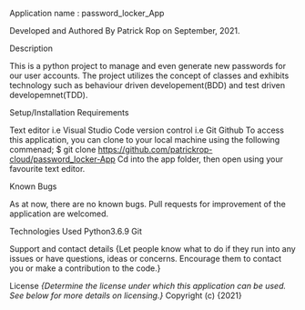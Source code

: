 Application name : password_locker_App

Developed and Authored By Patrick Rop on September, 2021.

Description

This is a python project to manage and even generate new passwords for our user accounts.
The project utilizes the concept of classes and exhibits technology such as behaviour driven developement(BDD) and test driven developemnet(TDD).

Setup/Installation Requirements

Text editor i.e Visual Studio Code
version control i.e Git 
Github 
To access this application, you can clone to your local machine using the following commenad;
$ git clone https://github.com/patrickrop-cloud/password_locker-App
Cd into the app folder, then open using your favourite text editor.

Known Bugs

As at now, there are no known bugs. Pull requests for improvement of the application are welcomed.


Technologies Used
Python3.6.9
Git

Support and contact details
{Let people know what to do if they run into any issues or have questions, ideas or concerns.  Encourage them to contact you or make a contribution to the code.}

License
*{Determine the license under which this application can be used.  See below for more details on licensing.}*
Copyright (c) {2021}

